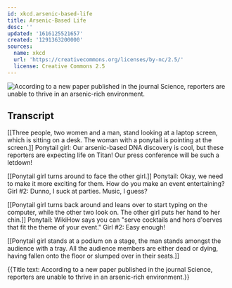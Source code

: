 ```yaml
---
id: xkcd.arsenic-based-life
title: Arsenic-Based Life
desc: ''
updated: '1616125521657'
created: '1291363200000'
sources:
  name: xkcd
  url: 'https://creativecommons.org/licenses/by-nc/2.5/'
  license: Creative Commons 2.5
---
```

![According to a new paper published in the journal Science, reporters are unable to thrive in an arsenic-rich environment.](https://imgs.xkcd.com/comics/arsenic_based_life.png)

## Transcript
[[Three people, two women and a man, stand looking at a laptop screen, which is sitting on a desk. The woman with a ponytail is pointing at the screen.]]
Ponytail girl: Our arsenic-based DNA discovery is cool, but these reporters are expecting life on Titan! Our press conference will be such a letdown!

[[Ponytail girl turns around to face the other girl.]]
Ponytail: Okay, we need to make it more exciting for them. How do you make an event entertaining? 
Girl #2: Dunno, I suck at parties. Music, I guess?

[[Ponytail girl turns back around and leans over to start typing on the computer, while the other two look on. The other girl puts her hand to her chin.]]
Ponytail: WikiHow says you can "serve cocktails and hors d'oerves that fit the theme of your event."
Girl #2: Easy enough!

[[Ponytail girl stands at a podium on a stage, the man stands amongst the audience with a tray. All the audience members are either dead or dying, having fallen onto the floor or slumped over in their seats.]]

{{Title text: According to a new paper published in the journal Science, reporters are unable to thrive in an arsenic-rich environment.}}
